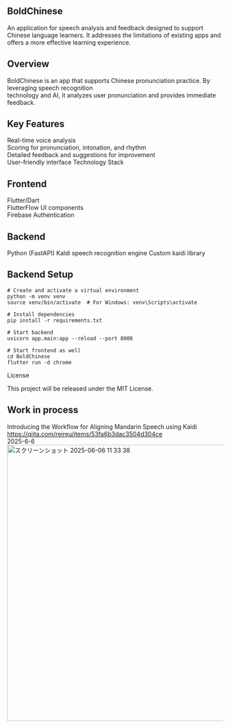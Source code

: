 ## BoldChinese

An application for speech analysis and feedback designed to support Chinese language learners. It addresses the limitations of existing apps and offers a more effective learning experience.

## Overview

BoldChinese is an app that supports Chinese pronunciation practice. By leveraging speech recognition <br>technology and AI, it analyzes user pronunciation and provides immediate feedback.

## Key Features

Real-time voice analysis<br>
Scoring for pronunciation, intonation, and rhythm<br>
Detailed feedback and suggestions for improvement<br>
User-friendly interface
Technology Stack

## Frontend

Flutter/Dart<br>
FlutterFlow UI components<br>
Firebase Authentication

## Backend

Python (FastAPI)
Kaldi speech recognition engine
Custom kaidi library

## Backend Setup
```
# Create and activate a virtual environment
python -m venv venv
source venv/bin/activate  # For Windows: venv\Scripts\activate

# Install dependencies
pip install -r requirements.txt

# Start backend
uvicorn app.main:app --reload --port 8000

# Start frontend as well
cd BoldChinese
flutter run -d chrome
```
License

This project will be released under the MIT License.

## Work in process
Introducing the Workflow for Aligning Mandarin Speech using Kaidi<br>
https://qiita.com/reireu/items/53fa6b3dac3504d304ce<br>
2025-6-6<br>
<img width="644" alt="スクリーンショット 2025-06-06 11 33 38" src="https://github.com/user-attachments/assets/f5b763ac-8d19-4e14-ae56-7af7ee8b4cb8" />

